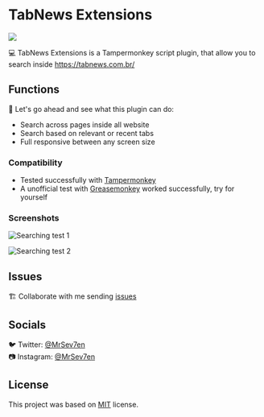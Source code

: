 # TabNews Extensions

<div>
  <p>
    <a href="https://github.com/MrSev7en/tabnews-extensions">
      <img src="https://badgen.net/badge/build/passing/green">
    </a>
  </p>
</div>

💻 TabNews Extensions is a Tampermonkey script plugin, that allow you to search inside https://tabnews.com.br/

## Functions

🚀 Let's go ahead and see what this plugin can do:

- Search across pages inside all website
- Search based on relevant or recent tabs
- Full responsive between any screen size

### Compatibility

- Tested successfully with [Tampermonkey](https://chrome.google.com/webstore/detail/tampermonkey/dhdgffkkebhmkfjojejmpbldmpobfkfo)
- A unofficial test with [Greasemonkey](https://addons.mozilla.org/firefox/addon/greasemonkey/) worked successfully, try for yourself

### Screenshots

![Searching test 1](https://cdn.discordapp.com/attachments/1045769023847149580/1066837404444536972/image.png)

![Searching test 2](https://cdn.discordapp.com/attachments/1045769023847149580/1066837232792649788/image.png)

## Issues

🏗️ Collaborate with me sending [issues](https://github.com/MrSev7en/tabnews-extensions/issues)

## Socials

🐦 Twitter: [@MrSev7en](https://twitter.com/MrSev7en/)
<br>
📷 Instagram: [@MrSev7en](https://instagram.com/MrSev7en/)

## License

This project was based on [MIT](https://github.com/MrSev7en/tabnews-extensions/blob/main/LICENSE) license.
